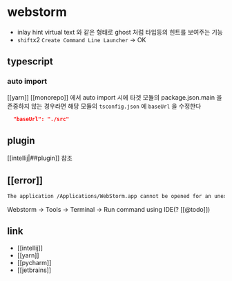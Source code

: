 # webstorm

- inlay hint
  virtual text 와 같은 형태로 ghost 처럼 타입등의 힌트를 보여주는 기능
- `shift`x2 `Create Command Line Launcher` -> OK

## typescript
### auto import
[[yarn]] [[monorepo]] 에서 auto import 시에 타겟 모듈의 package.json.main 을 존중하지 않는 경우라면 해당 모듈의 `tsconfig.json` 에
`baseUrl` 을 수정한다
```json
  "baseUrl": "./src"
```

## plugin
[[intellij|##plugin]] 참조

## [[error]]

```sh
The application /Applications/WebStorm.app cannot be opened for an unexpected reason, error=Error Domain=NSCocoaErrorDomain Code=260 "The file “WebStorm.app” couldn’t be opened because there is no such file." UserInfo={NSURL=file:///Applications/WebStorm.app, NSFilePath=/Applications/WebStorm.app, NSUnderlyingError=0x600002290060 {Error Domain=NSPOSIXErrorDomain Code=2 "No such file or directory"}}
```
Webstorm -> Tools -> Terminal -> Run command using IDE(? [[@todo]])

## link
- [[intellij]]
- [[yarn]]
- [[pycharm]]
- [[jetbrains]]
